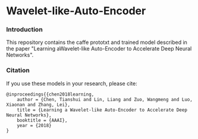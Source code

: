 # Wavelet-like-Auto-Encoder

### Introduction
This repository contains the caffe prototxt and trained model described in the paper "Learning aWavelet-like Auto-Encoder to Accelerate Deep Neural Networks".


### Citation

If you use these models in your research, please cite:

	@inproceedings{{chen2018learning,
		author = {Chen, Tianshui and Lin, Liang and Zuo, Wangmeng and Luo, Xiaonan and Zhang, Lei},
		title = {Learning a Wavelet-like Auto-Encoder to Accelerate Deep Neural Networks},
		booktitle = {AAAI},
		year = {2018}
	}
